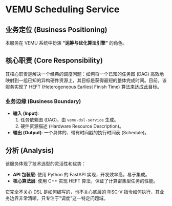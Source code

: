 # VEMU Scheduling Service

## 业务定位 (Business Positioning)

本服务在 VEMU 系统中扮演 **"运筹与优化算法引擎"** 的角色。

## 核心职责 (Core Responsibility)

其核心职责是解决一个经典的调度问题：如何将一个已知的任务图 (DAG) 高效地映射到一组已知的异构硬件资源上，其目标是获得最短的整体完成时间。目前，该服务实现了 HEFT (Heterogeneous Earliest Finish Time) 算法来达成此目标。

### 业务边缘 (Business Boundary)

- **输入 (Input)**:
    1.  任务依赖图 (DAG)，由 `vemu-dsl-service` 生成。
    2.  硬件资源描述 (Hardware Resource Description)。
- **输出 (Output)**: 一个具体的、带有时间戳的执行时间表 (Schedule)。

## 分析 (Analysis)

该服务体现了技术选型的灵活性和优势：
- **API 包装层**: 使用 Python 的 FastAPI 实现，开发效率高，易于集成。
- **核心算法层**: 使用 C++ 实现 HEFT 算法，保证了计算密集型任务的性能。

它完全不关心 DSL 是如何编写的，也不关心底层的 RISC-V 指令如何执行，其业务边界非常清晰，只专注于"调度"这一特定问题域。 